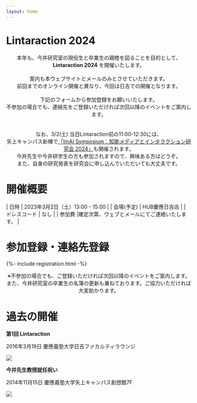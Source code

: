 ```yaml
---
layout: home
---
```


# Lintaraction 2024
<center>
本年も、今井研究室の現役生と卒業生の親睦を図ることを目的として、<br>
<b>Lintaraction 2024</b> を開催いたします。<br>
<br>
案内も本ウェブサイトとメールのみとさせていただきます。<br>
前回までのオンライン開催と異なり、今回は日吉での開催となります。<br>
<br>
下記のフォームから参加登録をお願いいたします。<br>
不参加の場合でも、連絡先をご登録いただければ次回以降のイベントをご案内します。<br>
<br>
<br>
なお、3/2(土) 当日Lintaraction前の11:00-12:30には、<br>
矢上キャンパス新棟で<a href="https://sites.google.com/view/imais/%E3%83%9B%E3%83%BC%E3%83%A0">「ImAI Symposium：知能メディアとインタラクション研究会 2024」</a>も開催されます。<br>
今井先生や今井研学生の方も参加されますので、興味ある方はどうぞ。<br>
また、自身の研究発表を研究会に申し込んでいただいても大丈夫です。<br>
</center>

# 開催概要

| 日時 | 2023年3月2日（土）13:00 - 15:00 |
| 会場(予定) | HUB慶應日吉店 |
| ドレスコード | なし |
| 参加費 |確定次第、ウェブとメールにてご連絡いたします。 |


# 参加登録・連絡先登録

{%- include registration.html -%}

<center>
※不参加の場合でも、ご登録いただければ次回以降のイベントをご案内します。<br>
また、今井研究室の卒業生の名簿の更新も兼ねております。ご協力いただければ大変助かります。
</center>

# 過去の開催

**第1回 Lintaraction**

2016年3月19日 慶應義塾大学日吉ファカルティラウンジ

![](image/2016-03-19.jpg)

**今井先生教授就任祝い**

2014年11月15日 慶應義塾大学矢上キャンパス創想館7F

![](image/2014-11-15.jpg)
